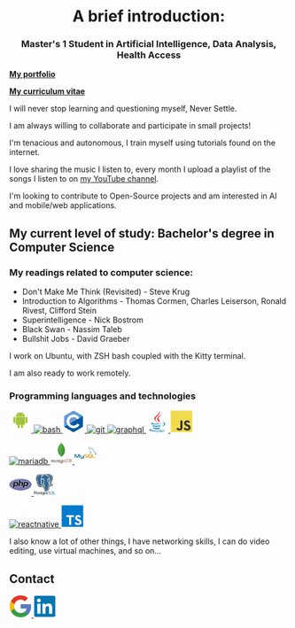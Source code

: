 <h1 align="center">A brief introduction:</h1>
<h3 align="center">Master's 1 Student in Artificial Intelligence, Data Analysis, Health Access</h3>
<strong><a href="https://vendenix.github.io/portfolio/" > My portfolio</a></strong>

<strong><a href="https://github.com/VendenIX/curriculum_vitae/blob/main/Curriculum_vitae.pdf" > My curriculum vitae</a></strong>
<p> I will never stop learning and questioning myself, Never Settle.</p>
<p> I am always willing to collaborate and participate in small projects!</p>
<p> I'm tenacious and autonomous, I train myself using tutorials found on the internet.</p>
<p> I love sharing the music I listen to, every month I upload a playlist of the songs I listen to on <a href="https://www.youtube.com/channel/UCvnR3rqm6nwvW2c0pp2ws1Q">my YouTube channel</a>. </p>
<p> I'm looking to contribute to Open-Source projects and am interested in AI and mobile/web applications.</p>
<h2> My current level of study: Bachelor's degree in Computer Science</h2>
<h3> My readings related to computer science:</h3>
<ul>
  <li> Don't Make Me Think (Revisited) - Steve Krug</li>
  <li> Introduction to Algorithms - Thomas Cormen, Charles Leiserson, Ronald Rivest, Clifford Stein</li>
  <li> Superintelligence - Nick Bostrom</li>
  <li> Black Swan - Nassim Taleb</li>
  <li> Bullshit Jobs - David Graeber</li>
 </ul>
 <p> I work on Ubuntu, with ZSH bash coupled with the Kitty terminal.</p>
 <p> I am also ready to work remotely.</p>
<p align="left">
<p align="left">
<h3 align="left">Programming languages and technologies</h3>
<p align="left"> 
  <a href="https://developer.android.com" target="_blank" rel="noreferrer"> <img src="https://raw.githubusercontent.com/devicons/devicon/master/icons/android/android-original-wordmark.svg" alt="android" width="40" height="40"/> </a> 
  <a href="https://www.gnu.org/software/bash/" target="_blank" rel="noreferrer"> <img src="https://www.vectorlogo.zone/logos/gnu_bash/gnu_bash-icon.svg" alt="bash" width="40" height="40"/> </a> 
  <a href="https://www.cprogramming.com/" target="_blank" rel="noreferrer"> <img src="https://raw.githubusercontent.com/devicons/devicon/master/icons/c/c-original.svg" alt="c" width="40" height="40"/> </a> 
  </a> 
  <a href="https://git-scm.com/" target="_blank" rel="noreferrer"> <img src="https://www.vectorlogo.zone/logos/git-scm/git-scm-icon.svg" alt="git" width="40" height="40"/> </a> 
  <a href="https://graphql.org" target="_blank" rel="noreferrer"> <img src="https://www.vectorlogo.zone/logos/graphql/graphql-icon.svg" alt="graphql" width="40" height="40"/> </a>
  <a href="https://www.java.com" target="_blank" rel="noreferrer"> <img src="https://raw.githubusercontent.com/devicons/devicon/master/icons/java/java-original.svg" alt="java" width="40" height="40"/> 
  </a> <a href="https://developer.mozilla.org/en-US/docs/Web/JavaScript" target="_blank" rel="noreferrer"> <img src="https://raw.githubusercontent.com/devicons/devicon/master/icons/javascript/javascript-original.svg" alt="javascript" width="40" height="40"/> </a>

<a href="https://mariadb.org/" target="_blank" rel="noreferrer"> <img src="https://www.vectorlogo.zone/logos/mariadb/mariadb-icon.svg" alt="mariadb" width="40" height="40"/> </a>
<a href="https://www.mongodb.com/" target="_blank" rel="noreferrer"> <img src="https://raw.githubusercontent.com/devicons/devicon/master/icons/mongodb/mongodb-original-wordmark.svg" alt="mongodb" width="40" height="40"/> </a>
<a href="https://www.mysql.com/" target="_blank" rel="noreferrer"> <img src="https://raw.githubusercontent.com/devicons/devicon/master/icons/mysql/mysql-original-wordmark.svg" alt="mysql" width="40" height="40"/> </a>

<a href="https://www.php.net" target="_blank" rel="noreferrer"> <img src="https://raw.githubusercontent.com/devicons/devicon/master/icons/php/php-original.svg" alt="php" width="40" height="40"/> </a>
<a href="https://www.postgresql.org" target="_blank" rel="noreferrer"> <img src="https://raw.githubusercontent.com/devicons/devicon/master/icons/postgresql/postgresql-original-wordmark.svg" alt="postgresql" width="40" height="40"/> </a>

<a href="https://reactnative.dev/" target="_blank" rel="noreferrer"> <img src="https://reactnative.dev/img/header_logo.svg" alt="reactnative" width="40" height="40"/> </a> <a href="https://www.typescriptlang.org/" target="_blank" rel="noreferrer"> <img src="https://raw.githubusercontent.com/devicons/devicon/master/icons/typescript/typescript-original.svg" alt="typescript" width="40" height="40"/> </a> </p>
<p>I also know a lot of other things, I have networking skills, I can do video editing, use virtual machines, and so on...</p>
<h2> Contact </h2>
<p align="left">
  <a href="mailto:romain.andres@etu.unicaen.fr" target="_blank" rel="noreferrer">
    <img src="https://raw.githubusercontent.com/devicons/devicon/master/icons/google/google-original.svg" alt="Gmail" width="40" height="40"/>
  </a>
  <a href="https://www.linkedin.com/in/romain-andres-6b551b203/" target="_blank" rel="noreferrer">
    <img src="https://raw.githubusercontent.com/devicons/devicon/master/icons/linkedin/linkedin-original.svg" alt="LinkedIn" width="40" height="40"/>
  </a>
</p>



